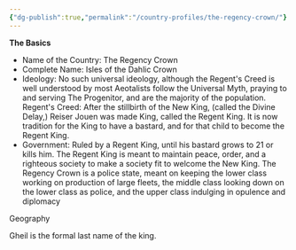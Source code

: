 ```yaml
---
{"dg-publish":true,"permalink":"/country-profiles/the-regency-crown/"}
---
```


**The Basics**
- Name of the Country: The Regency Crown
- Complete Name: Isles of the Dahlic Crown
- Ideology: No such universal ideology, although the Regent's Creed is well understood by most
	Aeotalists follow the Universal Myth, praying to and serving The Progenitor, and are the majority of the population.
	Regent's Creed: After the stillbirth of the New King, (called the Divine Delay,) Reiser Jouen was made King, called the Regent King. It is now tradition for the King to have a bastard, and for that child to become the Regent King. 
- Government: Ruled by a Regent King, until his bastard grows to 21 or kills him.
	The Regent King is meant to maintain peace, order, and a righteous society to make a society fit to welcome the New King. The Regency Crown is a police state, meant on keeping the lower class working on production of large fleets, the middle class looking down on the lower class as police, and the upper class indulging in opulence and diplomacy


Geography

Gheil is the formal last name of the king.